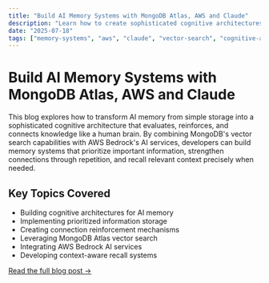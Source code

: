 ```yaml
---
title: "Build AI Memory Systems with MongoDB Atlas, AWS and Claude"
description: "Learn how to create sophisticated cognitive architectures for AI memory systems using MongoDB Atlas and AWS Bedrock"
date: "2025-07-18"
tags: ["memory-systems", "aws", "claude", "vector-search", "cognitive-architecture"]
---
```


# Build AI Memory Systems with MongoDB Atlas, AWS and Claude

This blog explores how to transform AI memory from simple storage into a sophisticated cognitive architecture that evaluates, reinforces, and connects knowledge like a human brain. By combining MongoDB's vector search capabilities with AWS Bedrock's AI services, developers can build memory systems that prioritize important information, strengthen connections through repetition, and recall relevant context precisely when needed.

## Key Topics Covered

- Building cognitive architectures for AI memory
- Implementing prioritized information storage
- Creating connection reinforcement mechanisms
- Leveraging MongoDB Atlas vector search
- Integrating AWS Bedrock AI services
- Developing context-aware recall systems

[Read the full blog post →](https://www.mongodb.com/blog/post/technical/build-ai-memory-systems-mongodb-atlas-aws-claude)
